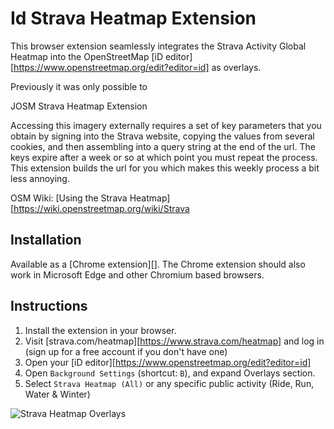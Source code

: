 # Id Strava Heatmap Extension

This browser extension seamlessly integrates the Strava Activity Global Heatmap into the OpenStreetMap [iD editor][https://www.openstreetmap.org/edit?editor=id] as overlays. 


Previously it was only possible to 


JOSM Strava Heatmap Extension

Accessing this imagery externally requires a set of key parameters that you obtain by signing into the Strava website, copying the values from several cookies, and then assembling into a query string at the end of the url. The keys expire after a week or so at which point you must repeat the process. This extension builds the url for you which makes this weekly process a bit less annoying.

OSM Wiki: [Using the Strava Heatmap][https://wiki.openstreetmap.org/wiki/Strava

## Installation

Available as a [Chrome extension][]. The Chrome extension
should also work in Microsoft Edge and other Chromium based browsers.

## Instructions

1. Install the extension in your browser.
2. Visit [strava.com/heatmap][https://www.strava.com/heatmap] and log in (sign up for a free account if you don't have one)
3. Open your [iD editor][https://www.openstreetmap.org/edit?editor=id]
4. Open `Background Settings` (shortcut: `B`), and expand Overlays section.
5. Select `Strava Heatmap (All)` or any specific public activity (Ride, Run, Water & Winter)

![Strava Heatmap Overlays](screenshot2.png)